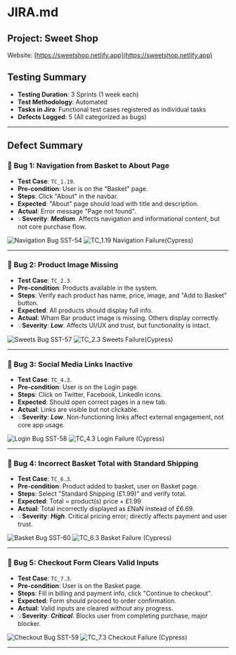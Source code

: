 # JIRA.md

## Project: Sweet Shop
Website: [https://sweetshop.netlify.app](https://sweetshop.netlify.app)

## Testing Summary

- **Testing Duration**: 3 Sprints (1 week each)
- **Test Methodology**: Automated
- **Tasks in Jira**: Functional test cases registered as individual tasks
- **Defects Logged**: 5 (All categorized as bugs)

---

## Defect Summary

### 🐞 Bug 1: Navigation from Basket to About Page
- **Test Case**: `TC_1.19`.
- **Pre-condition**: User is on the "Basket" page.
- **Steps**: Click "About" in the navbar.
- **Expected**: "About" page should load with title and description.
- **Actual**: Error message "Page not found".
- 💡**Severity**: ***Medium***. Affects navigation and informational content, but not core purchase flow. 

![Navigation Bug SST-54](/JiraProject/screenshots/jiraDefect1.png)
![TC_1.19 Navigation Failure(Cypress)](/JiraProject/screenshots/failure1.png)

---

### 🐞 Bug 2: Product Image Missing
- **Test Case**: `TC_2.3`.
- **Pre-condition**: Products available in the system.
- **Steps**: Verify each product has name, price, image, and "Add to Basket" button.
- **Expected**: All products should display full info.
- **Actual**: Wham Bar product image is missing. Others display correctly.
- 💡**Severity**: ***Low***. Affects UI/UX and trust, but functionality is intact.  

![Sweets Bug SST-57](/JiraProject/screenshots/jiraDefect2.png)
![TC_2.3 Sweets Failure(Cypress)](/JiraProject/screenshots/failure2.png)

---

### 🐞 Bug 3: Social Media Links Inactive
- **Test Case**: `TC_4.3`.
- **Pre-condition**: User is on the Login page.
- **Steps**: Click on Twitter, Facebook, LinkedIn icons.
- **Expected**: Should open correct pages in a new tab.
- **Actual**: Links are visible but not clickable.
- 💡**Severity**: ***Low***. Non-functioning links affect external engagement, not core app usage. 

![Login Bug SST-58](/JiraProject/screenshots/jiraDefect3.png)
![TC_4.3 Login Failure (Cypress)](/JiraProject/screenshots/failure3.png)

---

### 🐞 Bug 4: Incorrect Basket Total with Standard Shipping
- **Test Case**: `TC_6.3`.
- **Pre-condition**: Product added to basket, user on Basket page.
- **Steps**: Select "Standard Shipping (£1.99)" and verify total.
- **Expected**: Total = product(s) price + £1.99
- **Actual**: Total incorrectly displayed as £NaN instead of £6.69.  
- 💡**Severity**: ***High***. Critical pricing error; directly affects payment and user trust. 

![Basket Bug SST-60](/JiraProject/screenshots/jiraDefect4.png)
![TC_6.3 Basket Failure (Cypress)](/JiraProject/screenshots/failure4.png)

---

### 🐞 Bug 5: Checkout Form Clears Valid Inputs
- **Test Case**: `TC_7.3`.
- **Pre-condition**: User is on the Basket page.
- **Steps**: Fill in billing and payment info, click "Continue to checkout".
- **Expected**: Form should proceed to order confirmation.
- **Actual**: Valid inputs are cleared without any progress.
- 💡**Severity**: ***Critical***. Blocks user from completing purchase, major blocker.  

![Checkout Bug SST-59](/JiraProject/screenshots/jiraDefect5.png)
![TC_7.3 Checkout Failure (Cypress)](/JiraProject/screenshots/failure5.png)

---



